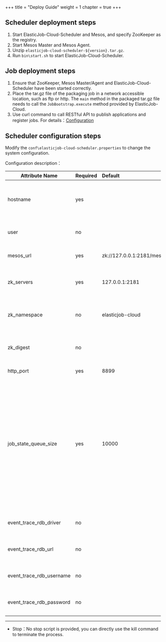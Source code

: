 +++
title = "Deploy Guide"
weight = 1
chapter = true
+++

## Scheduler deployment steps

1. Start ElasticJob-Cloud-Scheduler and Mesos, and specify ZooKeeper as the registry.
2. Start Mesos Master and Mesos Agent.
3. Unzip `elasticjob-cloud-scheduler-${version}.tar.gz`.
4. Run `bin\start.sh` to start ElasticJob-Cloud-Scheduler.

## Job deployment steps

1. Ensure that ZooKeeper, Mesos Master/Agent and ElasticJob-Cloud-Scheduler have been started correctly.
2. Place the tar.gz file of the packaging job in a network accessible location, such as ftp or http. The `main` method in the packaged tar.gz file needs to call the `JobBootstrap.execute` method provided by ElasticJob-Cloud.
3. Use curl command to call RESTful API to publish applications and register jobs. For details：[Configuration](/cn/user-manual/elasticjob-cloud/configuration)

## Scheduler configuration steps

Modify the `conf\elasticjob-cloud-scheduler.properties` to change the system configuration.

Configuration description：

| Attribute Name           | Required | Default                  | Description                                                                                 |
| ------------------------ |:-------  |:------------------------- |:------------------------------------------------------------------------------------------ |
| hostname                 | yes      |                           | The real IP or hostname of the server, cannot be 127.0.0.1 or localhost                    |
| user                     | no       |                           | User name used by Mesos framework                                                          |
| mesos_url                | yes      | zk://127.0.0.1:2181/mesos | Zookeeper url used by Mesos                                                                |
| zk_servers               | yes      | 127.0.0.1:2181            | Zookeeper address used by ElasticJob-Cloud                                                 |
| zk_namespace             | no       | elasticjob-cloud          | Zookeeper namespace used by ElasticJob-Cloud                                               |
| zk_digest                | no       |                           | Zookeeper digest used by ElasticJob-Cloud                                                  |
| http_port                | yes      | 8899                      | Port used by RESTful API                                                                   |
| job_state_queue_size     | yes      | 10000                     | The maximum value of the accumulation job, the accumulation job exceeding this threshold will be discarded. Too large value may cause ZooKeeper to become unresponsive, and should be adjusted according to the actual measurement |
| event_trace_rdb_driver   | no       |                           | Driver of Job event tracking database                                                      |
| event_trace_rdb_url      | no       |                           | Url of Job event tracking database                                                         |
| event_trace_rdb_username | no       |                           | Username of Job event tracking database                                                    |
| event_trace_rdb_password | no       |                           | Password of Job event tracking database                                                     |

***

* Stop：No stop script is provided, you can directly use the kill command to terminate the process.
